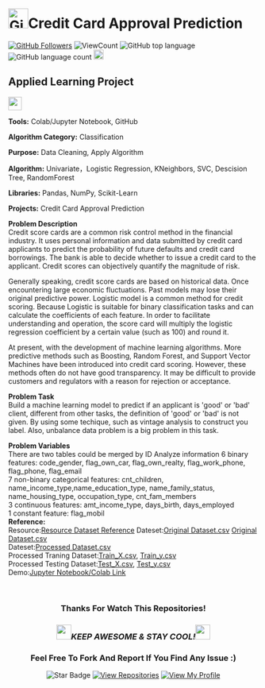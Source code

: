 # <a href="https://github.com/bdfd"><img height=40 src="https://cdn.jsdelivr.net/gh/bdfd/Personal_Image_Repo/4.Stamp/BDFD_Stamp.png" alt="GitHub Followers" /></a>Credit Card Approval Prediction

<a href="https://github.com/bdfd"><img src="https://img.shields.io/github/followers/bdfd?label=Follow%20Me&logo=github" alt="GitHub Followers" /></a>
![ViewCount](https://views.whatilearened.today/views/github/bdfd/Project_01-Credit_Card_Approval_Prdiction.svg?cache=remove)
![GitHub top language](https://img.shields.io/github/languages/top/bdfd/Project_01-Credit_Card_Approval_Prdiction?style=flat)
![GitHub language count](https://img.shields.io/github/languages/count/bdfd/Project_01-Credit_Card_Approval_Prdiction?style=flat)
<img height=20 src="https://cdn.jsdelivr.net/gh/bdfd/Personal_Image_Repo/7.Color-Icon/Status/Finish.svg" alt="bdfd" />

## Applied Learning Project

<img height="27" src="https://img.shields.io/badge/Prediction using Supervised ML -Level  Intermediate-blue.svg?&style=for-the-badge&logo=TheSparksFoundation&logoColor=red" />

**Tools:** Colab/Jupyter Notebook, GitHub

**Algorithm Category:** Classification

**Purpose:** Data Cleaning, Apply Algorithm

**Algorithm:** Univariate，Logistic Regression, KNeighbors, SVC, Descision Tree, RandomForest

**Libraries:** Pandas, NumPy, Scikit-Learn

**Projects:** Credit Card Approval Prediction

**Problem Description**  
Credit score cards are a common risk control method in the financial industry. It uses personal information and data submitted by credit card applicants to predict the probability of future defaults and credit card borrowings. The bank is able to decide whether to issue a credit card to the applicant. Credit scores can objectively quantify the magnitude of risk.

Generally speaking, credit score cards are based on historical data. Once encountering large economic fluctuations. Past models may lose their original predictive power. Logistic model is a common method for credit scoring. Because Logistic is suitable for binary classification tasks and can calculate the coefficients of each feature. In order to facilitate understanding and operation, the score card will multiply the logistic regression coefficient by a certain value (such as 100) and round it.

At present, with the development of machine learning algorithms. More predictive methods such as Boosting, Random Forest, and Support Vector Machines have been introduced into credit card scoring. However, these methods often do not have good transparency. It may be difficult to provide customers and regulators with a reason for rejection or acceptance.

**Problem Task**  
Build a machine learning model to predict if an applicant is 'good' or 'bad' client, different from other tasks, the definition of 'good' or 'bad' is not given. By using some techique, such as vintage analysis to construct you label. Also, unbalance data problem is a big problem in this task.

**Problem Variables**  
There are two tables could be merged by ID
Analyze information
6 binary features: code_gender, flag_own_car, flag_own_realty, flag_work_phone, flag_phone, flag_email  
7 non-binary categorical features: cnt_children, name_income_type,name_education_type, name_family_status, name_housing_type, occupation_type, cnt_fam_members  
3 continuous features: amt_income_type, days_birth, days_employed  
1 constant feature: flag_mobil  
**Reference:**  
Resource:<a href="https://www.kaggle.com/datasets/rikdifos/credit-card-approval-prediction/code?datasetId=426827&sortBy=voteCount">Resource Dataset Reference</a>
Dateset:<a href="https://raw.githubusercontent.com/bdfd/Project_01-Credit_Card_Approval_Prdiction/main/dataset/application_record.csv">Original Dataset.csv</a>
<a href="https://raw.githubusercontent.com/bdfd/Project_01-Credit_Card_Approval_Prdiction/main/dataset/credit_record.csv">Original Dataset.csv</a>  
Dateset:<a href="https://raw.githubusercontent.com/bdfd/Project_01-Credit_Card_Approval_Prdiction/main/display%20demo/processed%20dataset.csv">Processed Dataset.csv</a>  
Processed Traning Dataset:<a href="https://raw.githubusercontent.com/bdfd/Project_01-Credit_Card_Approval_Prdiction/main/display%20demo/train_x.csv">Train_X.csv</a>,
<a href="https://raw.githubusercontent.com/bdfd/Project_01-Credit_Card_Approval_Prdiction/main/display%20demo/train_y.csv">Train_y.csv</a>  
Processed Testing Dataset:<a href="https://raw.githubusercontent.com/bdfd/Project_01-Credit_Card_Approval_Prdiction/main/display%20demo/test_x.csv">Test_X.csv</a>,
<a href="https://raw.githubusercontent.com/bdfd/Project_01-Credit_Card_Approval_Prdiction/main/display%20demo/test_y.csv">Test_y.csv</a>  
Demo:<a href="https://github.com/bdfd/Project_01-Credit_Card_Approval_Prdiction/blob/main/Credit_Card_Approval_Prediction.ipynb">Jupyter Notebook/Colab Link</a>

<br>

<div align="center">

### Thanks For Watch This Repositories!

### <img src="https://media.giphy.com/media/WUlplcMpOCEmTGBtBW/giphy.gif" width="30"><i>KEEP AWESOME & STAY COOL!</i><img src="https://media.giphy.com/media/WUlplcMpOCEmTGBtBW/giphy.gif" width="30">

### Feel Free To Fork And Report If You Find Any Issue :)

![Star Badge](https://img.shields.io/static/v1?label=%F0%9F%8C%9F&message=If%20Useful&style=style=flat&color=BC4E99)
[![View Repositories](https://img.shields.io/badge/View-My_Repositories-blue?logo=GitHub)](https://github.com/bdfd?tab=repositories)
[![View My Profile](https://img.shields.io/badge/View-My_Profile-green?logo=GitHub)](https://github.com/bdfd)

</div>
